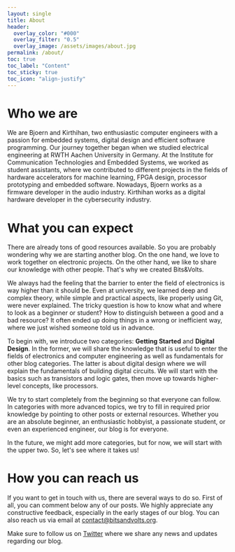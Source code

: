 ```yaml
---
layout: single
title: About
header:
  overlay_color: "#000"
  overlay_filter: "0.5"
  overlay_image: /assets/images/about.jpg
permalink: /about/
toc: true
toc_label: "Content"
toc_sticky: true
toc_icon: "align-justify"
---
```


# Who we are

We are Bjoern and Kirthihan, two enthusiastic computer engineers with a passion
for embedded systems, digital design and efficient software programming. Our
journey together began when we studied electrical engineering at RWTH Aachen
University in Germany. At the Institute for Communication Technologies and
Embedded Systems, we worked as student assistants, where we contributed to
different projects in the fields of hardware accelerators for machine learning,
FPGA design, processor prototyping and embedded software. Nowadays, Bjoern works
as a firmware developer in the audio industry. Kirthihan works as a digital
hardware developer in the cybersecurity industry.

# What you can expect

There are already tons of good resources available. So you are probably
wondering why we are starting another blog. On the one hand, we love to work
together on electronic projects. On the other hand, we like to share our
knowledge with other people. That's why we created Bits&Volts.

We always had the feeling that the barrier to enter the field of electronics is
way higher than it should be. Even at university, we learned deep and complex
theory, while simple and practical aspects, like properly using Git, were never
explained. The tricky question is how to know what and where to look as a
beginner or student? How to distinguish between a good and a bad resource? It
often ended up doing things in a wrong or inefficient way, where we just wished
someone told us in advance.

To begin with, we introduce two categories: **Getting Started** and **Digital
Design**. In the former, we will share the knowledge that is useful to enter the
fields of electronics and computer engineering as well as fundamentals for other
blog categories. The latter is about digital design where we will explain the
fundamentals of building digital circuits. We will start with the basics such as
transistors and logic gates, then move up towards higher-level concepts, like
processors.

We try to start completely from the beginning so that everyone can follow. In
categories with more advanced topics, we try to fill in required prior knowledge
by pointing to other posts or external resources. Whether you are an absolute
beginner, an enthusiastic hobbyist, a passionate student, or even an experienced
engineer, our blog is for everyone.

In the future, we might add more categories, but for now, we will start with the
upper two. So, let's see where it takes us!

# How you can reach us

If you want to get in touch with us, there are several ways to do so. First of
all, you can comment below any of our posts. We highly appreciate any
constructive feedback, especially in the early stages of our blog. You can also
reach us via email at <contact@bitsandvolts.org>.

Make sure to follow us on [Twitter](https://twitter.com/bitsandvolts) where we
share any news and updates regarding our blog.
